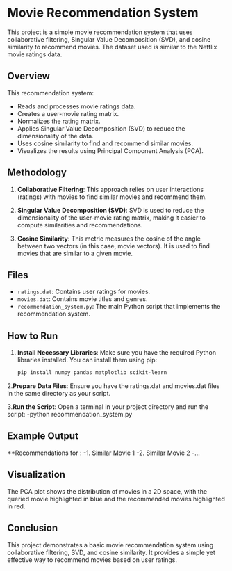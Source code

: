 # Movie Recommendation System

This project is a simple movie recommendation system that uses collaborative filtering, Singular Value Decomposition (SVD), and cosine similarity to recommend movies. The dataset used is similar to the Netflix movie ratings data.

## Overview

This recommendation system:
- Reads and processes movie ratings data.
- Creates a user-movie rating matrix.
- Normalizes the rating matrix.
- Applies Singular Value Decomposition (SVD) to reduce the dimensionality of the data.
- Uses cosine similarity to find and recommend similar movies.
- Visualizes the results using Principal Component Analysis (PCA).

## Methodology

1. **Collaborative Filtering**: This approach relies on user interactions (ratings) with movies to find similar movies and recommend them.

2. **Singular Value Decomposition (SVD)**: SVD is used to reduce the dimensionality of the user-movie rating matrix, making it easier to compute similarities and recommendations.

3. **Cosine Similarity**: This metric measures the cosine of the angle between two vectors (in this case, movie vectors). It is used to find movies that are similar to a given movie.

## Files

- `ratings.dat`: Contains user ratings for movies.
- `movies.dat`: Contains movie titles and genres.
- `recommendation_system.py`: The main Python script that implements the recommendation system.

## How to Run

1. **Install Necessary Libraries**: Make sure you have the required Python libraries installed. You can install them using pip:

   ```sh
   pip install numpy pandas matplotlib scikit-learn
2.**Prepare Data Files**: Ensure you have the ratings.dat and movies.dat files in the same directory as your script.

3.**Run the Script**: Open a terminal in your project directory and run the script:
-python recommendation_system.py

## Example Output
**Recommendations for <Movie Title>: 
-1. Similar Movie 1
-2. Similar Movie 2
-...
## Visualization
The PCA plot shows the distribution of movies in a 2D space, with the queried movie highlighted in blue and the recommended movies highlighted in red.

## Conclusion
This project demonstrates a basic movie recommendation system using collaborative filtering, SVD, and cosine similarity. It provides a simple yet effective way to recommend movies based on user ratings.
